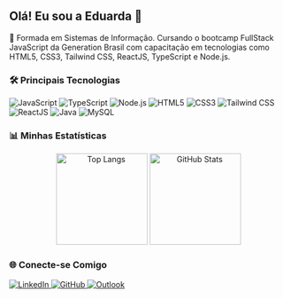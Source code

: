 ## Olá! Eu sou a Eduarda 👋

📝 Formada em Sistemas de Informação. Cursando o bootcamp FullStack JavaScript da Generation Brasil com capacitação em tecnologias como HTML5, CSS3, Tailwind CSS, ReactJS, TypeScript e Node.js.

### 🛠 Principais Tecnologias
<p align="left">
  <img src="https://skillicons.dev/icons?i=javascript" alt="JavaScript" />
  <img src="https://skillicons.dev/icons?i=typescript" alt="TypeScript" />
  <img src="https://skillicons.dev/icons?i=nodejs" alt="Node.js" />
  <img src="https://skillicons.dev/icons?i=html" alt="HTML5" />
  <img src="https://skillicons.dev/icons?i=css" alt="CSS3" />
  <img src="https://skillicons.dev/icons?i=tailwind" alt="Tailwind CSS" />
  <img src="https://skillicons.dev/icons?i=react" alt="ReactJS" />
  <img src="https://skillicons.dev/icons?i=java" alt="Java" />
  <img src="https://skillicons.dev/icons?i=mysql" alt="MySQL" />
</p>

### 📊 Minhas Estatísticas
<div align="center">
  <img src="https://github-readme-stats.vercel.app/api/top-langs/?username=eduarda-galeno&layout=compact&langs_count=6&theme=radical" alt="Top Langs" height="165px" />
  <img src="https://github-readme-stats.vercel.app/api?username=eduarda-galeno&show_icons=true&theme=radical" alt="GitHub Stats" height="165px" />
</div>

### 🌐 Conecte-se Comigo
<p align="left">
  <a href="https://www.linkedin.com/in/eduardagaleno/" target="_blank">
    <img src="https://img.shields.io/badge/LinkedIn-0077B5?style=for-the-badge&logo=linkedin&logoColor=white" alt="LinkedIn" />
  </a>
  <a href="https://github.com/eduarda-galeno" target="_blank">
    <img src="https://img.shields.io/badge/GitHub-100000?style=for-the-badge&logo=github&logoColor=white" alt="GitHub" />
  </a>
<a href="mailto:eduardagaleno@outlook.com">
  <img src="https://img.shields.io/badge/Outlook-0078D4?style=for-the-badge&logo=microsoft-outlook&logoColor=white" alt="Outlook" />
</a>

</p>




